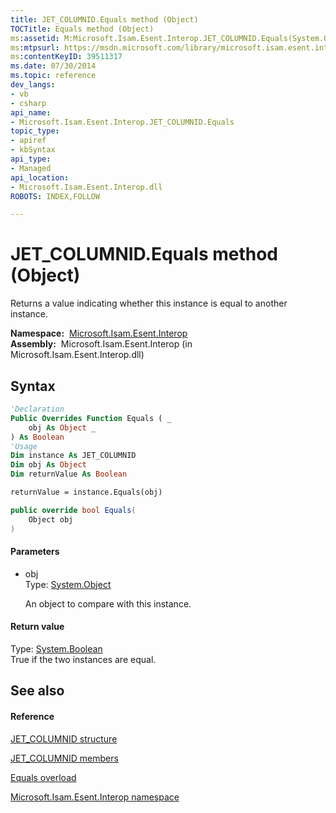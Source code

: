 ```yaml
---
title: JET_COLUMNID.Equals method (Object)
TOCTitle: Equals method (Object)
ms:assetid: M:Microsoft.Isam.Esent.Interop.JET_COLUMNID.Equals(System.Object)
ms:mtpsurl: https://msdn.microsoft.com/library/microsoft.isam.esent.interop.jet_columnid.equals(v=EXCHG.10)
ms:contentKeyID: 39511317
ms.date: 07/30/2014
ms.topic: reference
dev_langs:
- vb
- csharp
api_name: 
- Microsoft.Isam.Esent.Interop.JET_COLUMNID.Equals
topic_type: 
- apiref
- kbSyntax
api_type: 
- Managed
api_location: 
- Microsoft.Isam.Esent.Interop.dll
ROBOTS: INDEX,FOLLOW

---
```


# JET_COLUMNID.Equals method (Object)

Returns a value indicating whether this instance is equal to another instance.

**Namespace:**  [Microsoft.Isam.Esent.Interop](hh596136\(v=exchg.10\).md)  
**Assembly:**  Microsoft.Isam.Esent.Interop (in Microsoft.Isam.Esent.Interop.dll)

## Syntax

``` vb
'Declaration
Public Overrides Function Equals ( _
    obj As Object _
) As Boolean
'Usage
Dim instance As JET_COLUMNID
Dim obj As Object
Dim returnValue As Boolean

returnValue = instance.Equals(obj)
```

``` csharp
public override bool Equals(
    Object obj
)
```

#### Parameters

  - obj  
    Type: [System.Object](/dotnet/api/system.object)  
    
    An object to compare with this instance.

#### Return value

Type: [System.Boolean](/dotnet/api/system.boolean)  
True if the two instances are equal.  

## See also

#### Reference

[JET_COLUMNID structure](hh564510\(v=exchg.10\).md)

[JET_COLUMNID members](hh558343\(v=exchg.10\).md)

[Equals overload](hh579286\(v=exchg.10\).md)

[Microsoft.Isam.Esent.Interop namespace](hh596136\(v=exchg.10\).md)
